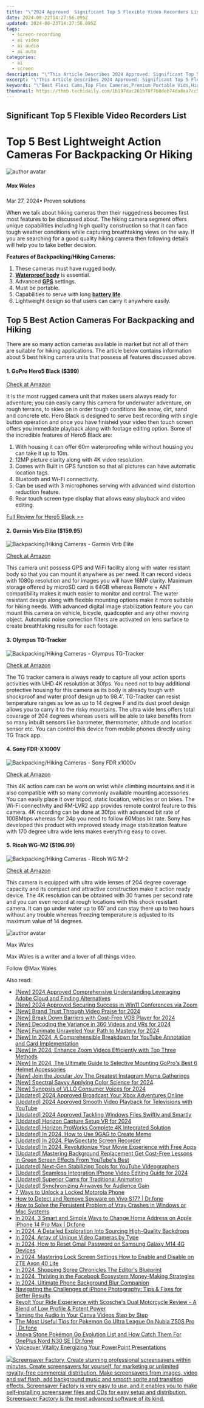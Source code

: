 ```yaml
---
title: "\"2024 Approved  Significant Top 5 Flexible Video Recorders List\""
date: 2024-08-22T14:27:56.895Z
updated: 2024-08-23T14:27:56.895Z
tags: 
  - screen-recording
  - ai video
  - ai audio
  - ai auto
categories: 
  - ai
  - screen
description: "\"This Article Describes 2024 Approved: Significant Top 5 Flexible Video Recorders List\""
excerpt: "\"This Article Describes 2024 Approved: Significant Top 5 Flexible Video Recorders List\""
keywords: "\"Best Flexi Cams,Top Flex Cameras,Premium Portable Vids,High Res Recorders,Budget-Friendly Cameras,Ultra Wide Video Recs,Clearest Flexible Cams\""
thumbnail: https://thmb.techidaily.com/1b197dac261b78f768deb74da8ea7cc5a8aab4e5f24739781e5aeb83aacaa044.jpg
---
```


## Significant Top 5 Flexible Video Recorders List

# Top 5 Best Lightweight Action Cameras For Backpacking Or Hiking

![author avatar](https://images.wondershare.com/filmora/article-images/max-wales-author.jpg)

##### Max Wales

 Mar 27, 2024• Proven solutions

 When we talk about hiking cameras then their ruggedness becomes first most features to be discussed about. The hiking camera segment offers unique capabilities including high quality construction so that it can face tough weather conditions while capturing breathtaking views on the way. If you are searching for a good quality hiking camera then following details will help you to take better decision.

**Features of Backpacking/Hiking Cameras:**

1. These cameras must have rugged body.
2. [**Waterproof body**](https://tools.techidaily.com/wondershare/filmora/download/) is essential.
3. Advanced [**GPS**](https://tools.techidaily.com/wondershare/filmora/download/) settings.
4. Must be portable.
5. Capabilities to serve with long [**battery life**](https://tools.techidaily.com/wondershare/filmora/download/).
6. Lightweight design so that users can carry it anywhere easily.

## Top 5 Best Action Cameras For Backpacking and Hiking

 There are so many action cameras available in market but not all of them are suitable for hiking applications. The article below contains information about 5 best hiking camera units that possess all features discussed above.

#### 1\. GoPro Hero5 Black ($399)

[Check at Amazon](https://www.amazon.com/gp/product/B01M14ATO0/ref=as%5Fli%5Ftl?ie=UTF8&tag=vs-flora-20&camp=1789&creative=9325&linkCode=as2&creativeASIN=B01M14ATO0&linkId=5ce54ea937ecffa6b1b8056b6922abaa
)

 It is the most rugged camera unit that makes users always ready for adventure; you can easily carry this camera for underwater adventure, on rough terrains, to skies on in order tough conditions like snow, dirt, sand and concrete etc. Hero Black is designed to serve best recording with single button operation and once you have finished your video then touch screen offers you immediate playback along with footage editing option. Some of the incredible features of Hero5 Black are:

1. With housing it can offer 60m waterproofing while without housing you can take it up to 10m.
2. 12MP picture clarity along with 4K video resolution.
3. Comes with Built in GPS function so that all pictures can have automatic location tags.
4. Bluetooth and Wi-Fi connectivity.
5. Can be used with 3 microphones serving with advanced wind distortion reduction feature.
6. Rear touch screen type display that allows easy playback and video editing.

[Full Review for Hero5 Black >>](https://tools.techidaily.com/wondershare/filmora/download/)

#### 2\. Garmin Virb Elite ($159.95)

![Backpacking/Hiking Cameras - Garmin Virb Elite](https://images.wondershare.com/filmora/article-images/garmin_virb.jpg)

[Check at Amazon](https://www.amazon.com/gp/product/B01HP4PMG0/ref=as%5Fli%5Ftl?ie=UTF8&tag=vs-flora-20&camp=1789&creative=9325&linkCode=as2&creativeASIN=B01HP4PMG0&linkId=d4c86edc07888f1a73f2696e417da1e1)

 This camera unit possess GPS and WiFi facility along with water resistant body so that you can mount it anywhere as per need. It can record videos with 1080p resolution and for images you will have 16MP clarity. Maximum storage offered by microSD card is 64GB whereas Remote + ANT compatibility makes it much easier to monitor and control. The water resistant design along with flexible mounting options make it more suitable for hiking needs. With advanced digital image stabilization feature you can mount this camera on vehicle, bicycle, quadcopter and any other moving object. Automatic noise correction filters are activated on lens surface to create breathtaking results for each footage.

#### 3\. Olympus TG-Tracker

![Backpacking/Hiking Cameras - Olympus TG-Tracker](https://images.wondershare.com/filmora/article-images/olympus-tg-tracker.jpg)

[Check at Amazon](https://www.amazon.com/gp/product/B01ERLMTSI/ref=as%5Fli%5Ftl?ie=UTF8&tag=vs-flora-20&camp=1789&creative=9325&linkCode=as2&creativeASIN=B01ERLMTSI&linkId=34d5c0e389cef67e7a6b9e5d754a12fc
)

 The TG tracker camera is always ready to capture all your action sports activities with UHD 4K resolution at 30fps. You need not to buy additional protective housing for this camera as its body is already tough with shockproof and water proof design up to 98.4’. TG-Tracker can resist temperature ranges as low as up to 14 degree F and its dust proof design allows you to carry it to the risky mountains. The ultra wide lens offers total coverage of 204 degrees whereas users will be able to take benefits from so many inbuilt sensors like barometer, thermometer, altitude and location sensor etc. You can control this device from mobile phones directly using TG Track app.

#### 4\. Sony FDR-X1000V

![Backpacking/Hiking Cameras - Sony FDR x1000v](https://images.wondershare.com/filmora/article-images/sony-fdr-1000.jpg)

[Check at Amazon](https://www.amazon.com/gp/product/B00R1COCT0/ref=as%5Fli%5Ftl?ie=UTF8&tag=vs-flora-20&camp=1789&creative=9325&linkCode=as2&creativeASIN=B00R1COCT0&linkId=eb0771cffd16191ae77ad0a5c6df67b1
)

 This 4K action cam can be worn on wrist while climbing mountains and it is also compatible with so many commonly available mounting accessories. You can easily place it over tripod, static location, vehicles or on bikes. The Wi-Fi connectivity and RM-LVR2 app provides remote control feature to this camera. 4K recording can be done at 30fps with advanced bit rate of 100BMbps whereas for 24p you need to follow 60Mbps bit rate. Sony has developed this product with improved steady image stabilization feature with 170 degree ultra wide lens makes everything easy to cover.

#### 5\. Ricoh WG-M2 ($196.99)

![Backpacking/Hiking Cameras - Ricoh WG M-2](https://images.wondershare.com/filmora/article-images/ricoh-wg-m2.jpg)

[Check at Amazon](https://www.amazon.com/gp/product/B01C395NWU/ref=as%5Fli%5Ftl?ie=UTF8&tag=vs-flora-20&camp=1789&creative=9325&linkCode=as2&creativeASIN=B01C395NWU&linkId=6090fffac05d4c82ef9e790492fd38f8
)

 This camera is equipped with ultra wide lenses of 204 degree coverage capacity and its compact and attractive construction make it action ready device. The 4K resolution can be obtained with 30 frames per second rate and you can even record at rough locations with this shock resistant camera. It can go under water up to 65’ and can stay there up to two hours without any trouble whereas freezing temperature is adjusted to its maximum value of 14 degrees.

![author avatar](https://images.wondershare.com/filmora/article-images/max-wales-author.jpg)

Max Wales

Max Wales is a writer and a lover of all things video.

Follow @Max Wales


<ins class="adsbygoogle"
     style="display:block"
     data-ad-format="autorelaxed"
     data-ad-client="ca-pub-7571918770474297"
     data-ad-slot="1223367746"></ins>



<ins class="adsbygoogle"
     style="display:block"
     data-ad-client="ca-pub-7571918770474297"
     data-ad-slot="8358498916"
     data-ad-format="auto"
     data-full-width-responsive="true"></ins>






<span class="atpl-alsoreadstyle">Also read:</span>
<div><ul>
<li><a href="https://article-knowledge.techidaily.com/new-2024-approved-comprehensive-understanding-leveraging-adobe-cloud-and-finding-alternatives/"><u>[New] 2024 Approved  Comprehensive Understanding  Leveraging Adobe Cloud and Finding Alternatives</u></a></li>
<li><a href="https://article-knowledge.techidaily.com/new-2024-approved-securing-success-in-win11-conferences-via-zoom/"><u>[New] 2024 Approved  Securing Success in Win11 Conferences via Zoom</u></a></li>
<li><a href="https://article-knowledge.techidaily.com/new-brand-trust-through-video-praise-for-2024/"><u>[New] Brand Trust Through Video Praise for 2024</u></a></li>
<li><a href="https://article-knowledge.techidaily.com/new-break-down-barriers-with-cost-free-vob-player-for-2024/"><u>[New] Break Down Barriers with Cost-Free VOB Player for 2024</u></a></li>
<li><a href="https://article-knowledge.techidaily.com/new-decoding-the-variance-in-360-videos-and-vrs-for-2024/"><u>[New] Decoding the Variance in 360 Videos and VRs for 2024</u></a></li>
<li><a href="https://article-knowledge.techidaily.com/new-funimate-unraveled-your-path-to-mastery-for-2024/"><u>[New] Funimate Unraveled  Your Path to Mastery for 2024</u></a></li>
<li><a href="https://facebook-video-share.techidaily.com/new-in-2024-a-comprehensible-breakdown-for-youtube-annotation-and-card-implementation/"><u>[New] In 2024, A Comprehensible Breakdown for YouTube Annotation and Card Implementation</u></a></li>
<li><a href="https://article-knowledge.techidaily.com/new-in-2024-enhance-zoom-videos-efficiently-with-top-three-methods/"><u>[New] In 2024, Enhance Zoom Videos Efficiently with Top Three Methods</u></a></li>
<li><a href="https://article-knowledge.techidaily.com/new-in-2024-the-ultimate-guide-to-selective-mounting-gopros-best-6-helmet-accessories/"><u>[New] In 2024, The Ultimate Guide to Selective Mounting  GoPro's Best 6 Helmet Accessories</u></a></li>
<li><a href="https://instagram-video-recordings.techidaily.com/new-join-the-jocular-joy-the-greatest-instagram-meme-gatherings/"><u>[New] Join the Jocular Joy  The Greatest Instagram Meme Gatherings</u></a></li>
<li><a href="https://article-knowledge.techidaily.com/new-spectral-savvy-applying-color-science-for-2024/"><u>[New] Spectral Savvy  Applying Color Science for 2024</u></a></li>
<li><a href="https://article-knowledge.techidaily.com/new-synopsis-of-vllo-consumer-voices-for-2024/"><u>[New] Synopsis of VLLO Consumer Voices for 2024</u></a></li>
<li><a href="https://screen-activity-recording.techidaily.com/updated-2024-approved-broadcast-your-xbox-adventures-online/"><u>[Updated] 2024 Approved  Broadcast Your Xbox Adventures Online</u></a></li>
<li><a href="https://youtube-blog.techidaily.com/ed-2024-approved-smooth-video-playback-for-televisions-with-youtube/"><u>[Updated] 2024 Approved  Smooth Video Playback for Televisions with YouTube</u></a></li>
<li><a href="https://article-knowledge.techidaily.com/updated-2024-approved-tackling-windows-files-swiftly-and-smartly/"><u>[Updated] 2024 Approved  Tackling Windows Files Swiftly and Smartly</u></a></li>
<li><a href="https://article-knowledge.techidaily.com/updated-horizon-capture-setup-vr-for-2024/"><u>[Updated] Horizon Capture Setup VR for 2024</u></a></li>
<li><a href="https://article-knowledge.techidaily.com/updated-horizon-proworks-complete-4k-integrated-solution/"><u>[Updated] Horizon ProWorks  Complete 4K Integrated Solution</u></a></li>
<li><a href="https://article-knowledge.techidaily.com/updated-in-2024-how-to-use-9gag-to-create-meme/"><u>[Updated] In 2024, How to Use 9GAG to Create Meme</u></a></li>
<li><a href="https://screen-video-capture.techidaily.com/updated-in-2024-playspectate-screen-recorder/"><u>[Updated] In 2024, PlaySpectate Screen Recorder</u></a></li>
<li><a href="https://article-knowledge.techidaily.com/updated-in-2024-revolutionize-your-movie-experience-with-free-apps/"><u>[Updated] In 2024, Revolutionize Your Movie Experience with Free Apps</u></a></li>
<li><a href="https://facebook-record-videos.techidaily.com/updated-mastering-background-replacement-get-cost-free-lessons-in-green-screen-effects-from-youtubes-best/"><u>[Updated] Mastering Background Replacement  Get Cost-Free Lessons in Green Screen Effects From YouTube's Best</u></a></li>
<li><a href="https://article-knowledge.techidaily.com/updated-next-gen-stabilizing-tools-for-youtube-videographers/"><u>[Updated] Next-Gen Stabilizing Tools for YouTube Videographers</u></a></li>
<li><a href="https://article-knowledge.techidaily.com/updated-seamless-integration-iphone-video-editing-guide-for-2024/"><u>[Updated] Seamless Integration  IPhone Video Editing Guide for 2024</u></a></li>
<li><a href="https://article-knowledge.techidaily.com/updated-superior-cams-for-traditional-animation/"><u>[Updated] Superior Cams for Traditional Animation</u></a></li>
<li><a href="https://article-knowledge.techidaily.com/updated-synchronizing-airwaves-for-audience-gain/"><u>[Updated] Synchronizing Airwaves for Audience Gain</u></a></li>
<li><a href="https://android-unlock.techidaily.com/7-ways-to-unlock-a-locked-motorola-phone-by-drfone-android/"><u>7 Ways to Unlock a Locked Motorola Phone</u></a></li>
<li><a href="https://android-location-track.techidaily.com/how-to-detect-and-remove-spyware-on-vivo-s17-drfone-by-drfone-virtual-android/"><u>How to Detect and Remove Spyware on Vivo S17? | Dr.fone</u></a></li>
<li><a href="https://program-issues.techidaily.com/how-to-solve-the-persistent-problem-of-vray-crashes-in-windows-or-mac-systems/"><u>How to Solve the Persistent Problem of Vray Crashes in Windows or Mac Systems</u></a></li>
<li><a href="https://iphone-location.techidaily.com/in-2024-3-smart-and-simple-ways-to-change-home-address-on-apple-iphone-14-pro-max-drfone-by-drfone-virtual-ios/"><u>In 2024, 3 Smart and Simple Ways to Change Home Address on Apple iPhone 14 Pro Max | Dr.fone</u></a></li>
<li><a href="https://article-knowledge.techidaily.com/in-2024-a-detailed-exploration-into-sourcing-high-quality-backdrops/"><u>In 2024, A Detailed Exploration Into Sourcing High-Quality Backdrops</u></a></li>
<li><a href="https://extra-resources.techidaily.com/in-2024-array-of-unique-video-cameras-by-type/"><u>In 2024, Array of Unique Video Cameras by Type</u></a></li>
<li><a href="https://android-unlock.techidaily.com/in-2024-how-to-reset-gmail-password-on-samsung-galaxy-m14-4g-devices-by-drfone-android/"><u>In 2024, How to Reset Gmail Password on Samsung Galaxy M14 4G Devices</u></a></li>
<li><a href="https://unlock-android.techidaily.com/in-2024-mastering-lock-screen-settings-how-to-enable-and-disable-on-zte-axon-40-lite-by-drfone-android/"><u>In 2024, Mastering Lock Screen Settings How to Enable and Disable on ZTE Axon 40 Lite</u></a></li>
<li><a href="https://article-knowledge.techidaily.com/in-2024-shopping-spree-chronicles-the-editors-blueprint/"><u>In 2024, Shopping Spree Chronicles  The Editor's Blueprint</u></a></li>
<li><a href="https://facebook-video-content.techidaily.com/in-2024-thriving-in-the-facebook-ecosystem-money-making-strategies/"><u>In 2024, Thriving in the Facebook Ecosystem  Money-Making Strategies</u></a></li>
<li><a href="https://article-knowledge.techidaily.com/in-2024-ultimate-phone-background-blur-companion/"><u>In 2024, Ultimate Phone Background Blur Companion</u></a></li>
<li><a href="https://fox-that.techidaily.com/navigating-the-challenges-of-iphone-photography-tips-and-fixes-for-better-results/"><u>Navigating the Challenges of iPhone Photography: Tips & Fixes for Better Results</u></a></li>
<li><a href="https://buynow-marvelous.techidaily.com/1722949941822-revolt-your-ride-experience-with-scosches-dual-motorcycle-review-a-blend-of-low-profile-and-potent-power/"><u>Revolt Your Ride Experience with Scosche's Dual Motorcycle Review - A Blend of Low Profile & Potent Power</u></a></li>
<li><a href="https://extra-lessons.techidaily.com/taming-the-audio-in-your-canva-videos-step-by-step/"><u>Taming the Audio in Your Canva Videos Step by Step</u></a></li>
<li><a href="https://pokemon-go-android.techidaily.com/the-most-useful-tips-for-pokemon-go-ultra-league-on-nubia-z50s-pro-drfone-by-drfone-virtual-android/"><u>The Most Useful Tips for Pokemon Go Ultra League On Nubia Z50S Pro | Dr.fone</u></a></li>
<li><a href="https://android-pokemon-go.techidaily.com/unova-stone-pokemon-go-evolution-list-and-how-catch-them-for-oneplus-nord-n30-se-drfone-by-drfone-virtual-android/"><u>Unova Stone Pokémon Go Evolution List and How Catch Them For OnePlus Nord N30 SE | Dr.fone</u></a></li>
<li><a href="https://screen-video-capture.techidaily.com/voiceover-vitality-energizing-your-powerpoint-presentations/"><u>Voiceover Vitality  Energizing Your PowerPoint Presentations</u></a></li>
</ul></div>

<!-- affiliate ads begin -->
<a href="https://secure.2checkout.com/order/checkout.php?PRODS=194977&QTY=1&AFFILIATE=108875&CART=1"><img src="https://www.blumentals.net/scrfactory/images/screensaver-software.png" border="0">Screensaver Factory, Create stunning professional screensavers within minutes. Create screensavers for yourself, for marketing or unlimited royalty-free commercial distribution. Make screensavers from images, video and swf flash, add background music and smooth sprite and transition effects. Screensaver Factory is very easy to use, and it enables you to make self-installing screensaver files and CDs for easy setup and distribution. Screensaver Factory is the most advanced software of its kind.</a>
<!-- affiliate ads end -->